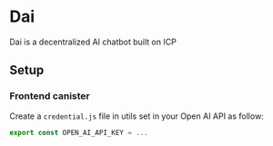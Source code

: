 # Dai

Dai is a decentralized AI chatbot built on ICP

## Setup

### Frontend canister

Create a `credential.js` file in utils set in your Open AI API as follow:

```js
export const OPEN_AI_API_KEY = ...
```

